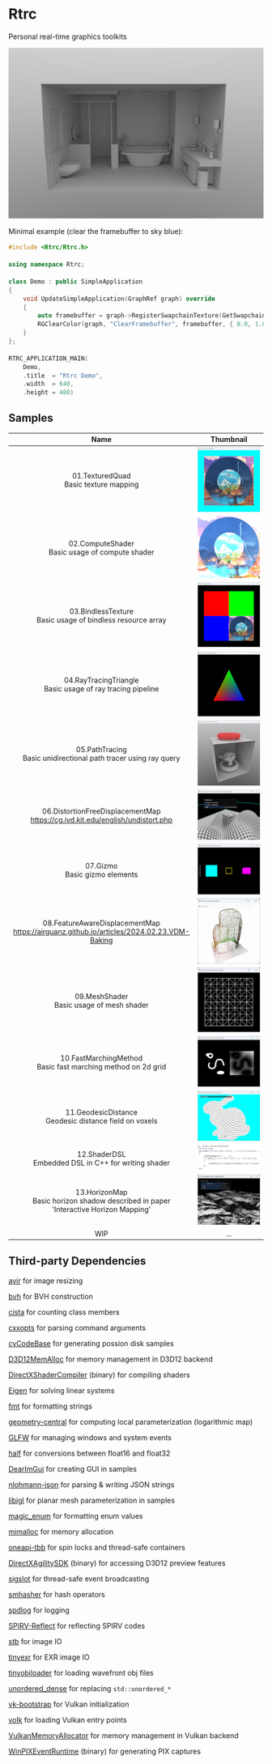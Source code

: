 # Rtrc

Personal real-time graphics toolkits

![](./Documents/Gallery/01.png)

Minimal example (clear the framebuffer to sky blue):

```c++
#include <Rtrc/Rtrc.h>

using namespace Rtrc;

class Demo : public SimpleApplication
{
    void UpdateSimpleApplication(GraphRef graph) override
    {
        auto framebuffer = graph->RegisterSwapchainTexture(GetSwapchain());
        RGClearColor(graph, "ClearFramebuffer", framebuffer, { 0.0, 1.0, 0.0, 0.0 });
    }
};

RTRC_APPLICATION_MAIN(
    Demo,
    .title  = "Rtrc Demo",
    .width  = 640,
    .height = 480)
```

## Samples

| Name | Thumbnail |
|:-:|:-:|
| 01.TexturedQuad<br>Basic texture mapping | ![Samples01](./Documents/Samples_01.png) |
| 02.ComputeShader<br>Basic usage of compute shader | ![Samples00](./Documents/Samples_02.png) |
| 03.BindlessTexture<br>Basic usage of bindless resource array | ![Samples00](./Documents/Samples_03.png) |
| 04.RayTracingTriangle<br>Basic usage of ray tracing pipeline | ![Samples00](./Documents/Samples_04.png) |
| 05.PathTracing<br>Basic unidirectional path tracer using ray query | ![Samples00](./Documents/Samples_05.png) |
| 06.DistortionFreeDisplacementMap<br>https://cg.ivd.kit.edu/english/undistort.php | ![Samples00](./Documents/Samples_06.png) |
| 07.Gizmo<br>Basic gizmo elements | ![Samples00](./Documents/Samples_07.png) |
| 08.FeatureAwareDisplacementMap <br>https://airguanz.github.io/articles/2024.02.23.VDM-Baking | ![Samples00](./Documents/Samples_08.png) |
| 09.MeshShader<br>Basic usage of mesh shader | ![Samples00](./Documents/Samples_09.png) |
| 10.FastMarchingMethod<br>Basic fast marching method on 2d grid | ![Samples00](./Documents/Samples_10.png) |
| 11.GeodesicDistance<br>Geodesic distance field on voxels | ![Samples00](./Documents/Samples_11.png) |
| 12.ShaderDSL<br>Embedded DSL in C++ for writing shader | ![](/Documents/Samples_12.png) |
| 13.HorizonMap<br>Basic horizon shadow described in paper<br>'Interactive Horizon Mapping' | ![](./Documents/Samples_13.png) |
| WIP | ... |

## Third-party Dependencies

[avir](https://github.com/avaneev/avir) for image resizing

[bvh](https://github.com/madmann91/bvh) for BVH construction

[cista](https://github.com/felixguendling/cista) for counting class members

[cxxopts](https://github.com/jarro2783/cxxopts) for parsing command arguments

[cyCodeBase](http://www.cemyuksel.com/cyCodeBase/) for generating possion disk samples

[D3D12MemAlloc](https://github.com/GPUOpen-LibrariesAndSDKs/D3D12MemoryAllocator) for memory management in D3D12 backend

[DirectXShaderCompiler](https://github.com/microsoft/DirectXShaderCompiler) (binary) for compiling shaders

[Eigen](https://eigen.tuxfamily.org/index.php?title=Main_Page) for solving linear systems

[fmt](https://github.com/fmtlib/fmt?tab=License-1-ov-file) for formatting strings

[geometry-central](https://github.com/nmwsharp/geometry-central) for computing local parameterization (logarithmic map)

[GLFW](https://www.glfw.org/) for managing windows and system events

[half](https://github.com/melowntech/half) for conversions between float16 and float32

[DearImGui](https://github.com/ocornut/imgui) for creating GUI in samples

[nlohmann-json](https://github.com/nlohmann/json) for parsing & writing JSON strings

[libigl](https://libigl.github.io/) for planar mesh parameterization in samples

[magic_enum](https://github.com/Neargye/magic_enum) for formatting enum values

[mimalloc](https://github.com/microsoft/mimalloc) for memory allocation

[oneapi-tbb](https://github.com/oneapi-src/oneTBB) for spin locks and thread-safe containers

[DirectXAgilitySDK](https://devblogs.microsoft.com/directx/directx12agility/) (binary) for accessing D3D12 preview features

[sigslot](https://github.com/palacaze/sigslot) for thread-safe event broadcasting

[smhasher](https://github.com/rurban/smhasher) for hash operators

[spdlog](https://github.com/gabime/spdlog) for logging

[SPIRV-Reflect](https://github.com/KhronosGroup/SPIRV-Reflect) for reflecting SPIRV codes

[stb](https://github.com/nothings/stb) for image IO

[tinyexr](https://github.com/syoyo/tinyexr) for EXR image IO

[tinyobjloader](https://github.com/tinyobjloader/tinyobjloader) for loading wavefront obj files

[unordered_dense](https://github.com/martinus/unordered_dense) for replacing `std::unordered_*`

[vk-bootstrap](https://github.com/charles-lunarg/vk-bootstrap) for Vulkan initialization

[volk](https://github.com/zeux/volk) for loading Vulkan entry points

[VulkanMemoryAllocator](https://github.com/GPUOpen-LibrariesAndSDKs/VulkanMemoryAllocator) for memory management in Vulkan backend

[WinPIXEventRuntime](https://devblogs.microsoft.com/pix/winpixeventruntime/) (binary) for generating PIX captures

